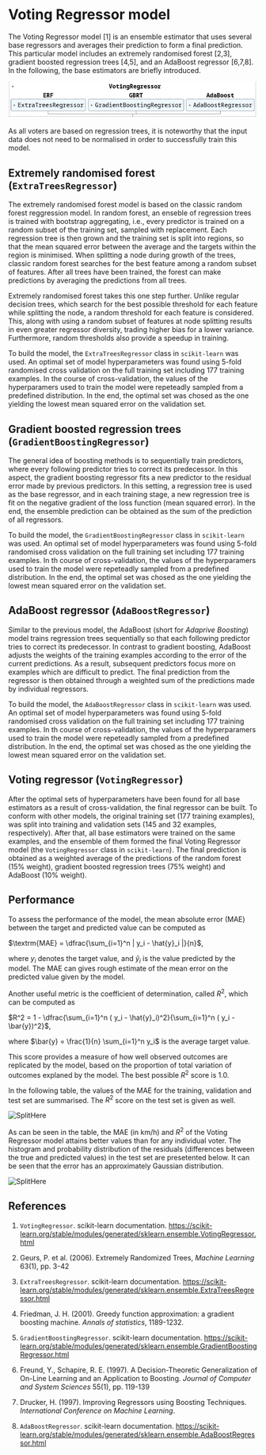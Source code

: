 # Voting Regressor model


The Voting Regressor model [1] is an ensemble estimator that uses several base regressors and averages their prediction to form a final prediction. 
This particular model includes an extremely randomised forest [2,3], gradient boosted regression trees [4,5], and an AdaBoost regressor [6,7,8]. 
In the following, the base estimators are briefly introduced.

![Split](../img/vrModel.png)

As all voters are based on regression trees, it is noteworthy that the input data does not need to be normalised in order to successfully train this model.

## Extremely randomised forest (`ExtraTreesRegressor`)

The extremely randomised forest model is based on the classic random forest reggression model. In random forest, an enseble of regression trees is trained with bootstrap aggregating, i.e., every predictor is trained on a random subset of the training set, sampled with replacement. Each regression tree is then grown and the training set is split into regions, so that the mean squared error between the average and the targets within the region is minimised. When splitting a node during growth of the trees, classic random forest searches for the best feature among a random subset of features. After all trees have been trained, the forest can make predictions by averaging the predictions from all trees.

Extremely randomised forest takes this one step further. Unlike regular decision trees, which search for the best possible threshold for each feature while splitting the node, a random threshold for each feature is considered. This, along with using a random subset of features at node splitting results in even greater regressor diversity, trading higher bias for a lower variance. Furthermore, random thresholds also provide a speedup in training.

To build the model, the `ExtraTreesRegressor` class in `scikit-learn` was used. An optimal set of model hyperparameters was found using 5-fold randomised cross validation on the full training set including 177 training examples. In the course of cross-validation, the values of the hyperparamers used to train the model were repeteadly sampled from a predefined distribution.
In the end, the optimal set was chosed as the one yielding the lowest mean squared error on the validation set.


## Gradient boosted regression trees (`GradientBoostingRegressor`)

The general idea of boosting methods is to sequentially train predictors, where every following predictor tries to correct its predecessor. In this aspect, the gradient boosting regressor fits a new predictor to the residual error made by previous predictors.
In this setting, a regression tree is used as the base regressor, and in each training stage, a new regression tree is fit on the negative gradient of the loss function (mean squared error).
In the end, the ensemble prediction can be obtained as the sum of the prediction of all regressors.

To build the model, the `GradientBoostingRegressor` class in `scikit-learn` was used. An optimal set of model hyperparameters was found using 5-fold randomised cross validation on the full training set including 177 training examples. In th course of cross-validation, the values of the hyperparamers used to train the model were repeteadly sampled from a predefined distribution.
In the end, the optimal set was chosed as the one yielding the lowest mean squared error on the validation set.

## AdaBoost regressor (`AdaBoostRegressor`)

Similar to the previous model, the AdaBoost (short for *Adaprive Boosting*) model trains regression trees sequentially so that each following predictor tries to correct its predecessor.
In contrast to gradient boosting, AdaBoost adjusts the weights of the training examples according to the error of the current predictions. As a result, subsequent predictors focus more on  examples which are difficult to predict. The final prediction from the regressor is then obtained through a weighted sum of the predictions made by individual regressors.

To build the model, the `AdaBoostRegressor` class in `scikit-learn` was used. An optimal set of model hyperparameters was found using 5-fold randomised cross validation on the full training set including 177 training examples. In th course of cross-validation, the values of the hyperparamers used to train the model were repeteadly sampled from a predefined distribution.
In the end, the optimal set was chosed as the one yielding the lowest mean squared error on the validation set.

## Voting regressor (`VotingRegressor`)

After the optimal sets of hyperparameters have been found for all base estimators as a result of cross-validation, the final regressor can be built.
To conform with other models, the original training set (177 training examples), was split into training and validation sets (145 and 32 examples, respectively). 
After that, all base estimators were trained on the same examples, and the ensemble of them formed the final Voting Regressor model (the `VotingRegressor` class in `scikit-learn`). 
The final prediction is obtained as a weighted average of the predictions of the random forest (15% weight), gradient boosted regression trees (75% weight) and AdaBoost (10% weight).


## Performance

To assess the performance of the model, the mean absolute error (MAE) between the target and predicted value can be computed as

$\textrm{MAE} = \dfrac{\sum_{i=1}^n | y_i - \hat{y}_i |}{n}$,

where $y_i$ denotes the target value, and $\hat{y}_i$ is the value predicted by the model. The MAE can gives rough estimate of the mean error on the predicted value given by the model.

Another useful metric is the coefficient of determination, called $R^2$, which can be computed as

$R^2 = 1 - \dfrac{\sum_{i=1}^n ( y_i - \hat{y}_i)^2}{\sum_{i=1}^n ( y_i - \bar{y})^2}$,

where $\bar{y} = \frac{1}{n} \sum_{i=1}^n y_i$ is the average target value.

This score provides a measure of how well observed outcomes are replicated by the model, based on the proportion of total variation of outcomes explaned by the model. 
The best possible $R^2$ score is $1.0$.

In the following table, the values of the MAE for the training, validation and test set are summarised. The $R^2$ score on the test set is given as well.

![SplitHere]()


As can be seen in the table, the MAE (in km/h) and $R^2$ of the Voting Regressor model attains better values than for any individual voter. The histogram and probability distribution of the residuals (differences between the true and predicted values) in the test set are presetented below. It can be seen that the error has an approximately Gaussian distribution.

![SplitHere]()

## References

1. `VotingRegressor`. scikit-learn documentation. https://scikit-learn.org/stable/modules/generated/sklearn.ensemble.VotingRegressor.html

2. Geurs, P. et al. (2006). Extremely Randomized Trees, *Machine Learning* 63(1), pp. 3-42

3. `ExtraTreesRegressor`. scikit-learn documentation. https://scikit-learn.org/stable/modules/generated/sklearn.ensemble.ExtraTreesRegressor.html

4. Friedman, J. H. (2001). Greedy function approximation: a gradient boosting machine. *Annals of statistics*, 1189-1232.

5. `GradientBoostingRegressor`. scikit-learn documentation. https://scikit-learn.org/stable/modules/generated/sklearn.ensemble.GradientBoostingRegressor.html

6. Freund, Y., Schapire, R. E. (1997). A Decision-Theoretic Generalization of On-Line Learning and an Application to Boosting. *Journal of Computer and System Sciences* 55(1), pp. 119-139

7. Drucker, H. (1997). Improving Regressors using Boosting Techniques. *International Conference on Machine Learning*.

8. `AdaBoostRegressor`. scikit-learn documentation. https://scikit-learn.org/stable/modules/generated/sklearn.ensemble.AdaBoostRegressor.html

